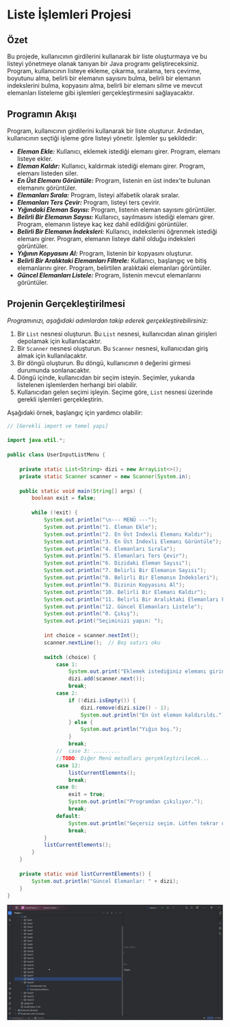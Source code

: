 # Liste İşlemleri Projesi

## Özet

Bu projede, kullanıcının girdilerini kullanarak bir liste oluşturmaya ve bu listeyi yönetmeye olanak tanıyan bir Java programı geliştireceksiniz. Program, kullanıcının listeye ekleme, çıkarma, sıralama, ters çevirme, boyutunu alma, belirli bir elemanın sayısını bulma, belirli bir elemanın indekslerini bulma, kopyasını alma, belirli bir elemanı silme ve mevcut elemanları listeleme gibi işlemleri gerçekleştirmesini sağlayacaktır.

## Programın Akışı

Program, kullanıcının girdilerini kullanarak bir liste oluşturur. Ardından, kullanıcının seçtiği işleme göre listeyi yönetir. İşlemler şu şekildedir:

- **_Eleman Ekle:_** Kullanıcı, eklemek istediği elemanı girer. Program, elemanı listeye ekler.
- **_Eleman Kaldır:_** Kullanıcı, kaldırmak istediği elemanı girer. Program, elemanı listeden siler.
- **_En Üst Elemanı Görüntüle:_** Program, listenin en üst index'te bulunan elemanını görüntüler.
- **_Elemanları Sırala:_** Program, listeyi alfabetik olarak sıralar.
- **_Elemanları Ters Çevir:_** Program, listeyi ters çevirir.
- **_Yığındaki Eleman Sayısı:_** Program, listenin eleman sayısını görüntüler.
- **_Belirli Bir Elemanın Sayısı:_** Kullanıcı, sayılmasını istediği elemanı girer. Program, elemanın listeye kaç kez dahil edildiğini görüntüler.
- **_Belirli Bir Elemanın İndeksleri:_** Kullanıcı, indekslerini öğrenmek istediği elemanı girer. Program, elemanın listeye dahil olduğu indeksleri görüntüler.
- **_Yığının Kopyasını Al:_** Program, listenin bir kopyasını oluşturur.
- **_Belirli Bir Aralıktaki Elemanları Filtrele:_** Kullanıcı, başlangıç ve bitiş elemanlarını girer. Program, belirtilen aralıktaki elemanları görüntüler.
- **_Güncel Elemanları Listele:_** Program, listenin mevcut elemanlarını görüntüler.

## Projenin Gerçekleştirilmesi

*Programınızı, aşağıdaki adımlardan takip ederek gerçekleştirebilirsiniz:*

1. Bir `List` nesnesi oluşturun. Bu `List` nesnesi, kullanıcıdan alınan girişleri depolamak için kullanılacaktır.
2. Bir `Scanner` nesnesi oluşturun. Bu `Scanner` nesnesi, kullanıcıdan giriş almak için kullanılacaktır.
3. Bir döngü oluşturun. Bu döngü, kullanıcının `0` değerini girmesi durumunda sonlanacaktır.
4. Döngü içinde, kullanıcıdan bir seçim isteyin. Seçimler, yukarıda listelenen işlemlerden herhangi biri olabilir.
5. Kullanıcıdan gelen seçimi işleyin. Seçime göre, `List` nesnesi üzerinde gerekli işlemleri gerçekleştirin.

Aşağıdaki örnek, başlangıç için yardımcı olabilir:

```java
// [Gerekli import ve temel yapı]

import java.util.*;

public class UserInputListMenu {

    private static List<String> dizi = new ArrayList<>();
    private static Scanner scanner = new Scanner(System.in);

    public static void main(String[] args) {
        boolean exit = false;

        while (!exit) {
            System.out.println("\n--- MENÜ ---");
            System.out.println("1. Eleman Ekle");
            System.out.println("2. En Üst Indexli Elemanı Kaldır");
            System.out.println("3. En Üst Indexli Elemanı Görüntüle");
            System.out.println("4. Elemanları Sırala");
            System.out.println("5. Elemanları Ters Çevir");
            System.out.println("6. Dizidaki Eleman Sayısı");
            System.out.println("7. Belirli Bir Elemanın Sayısı");
            System.out.println("8. Belirli Bir Elemanın İndeksleri");
            System.out.println("9. Dizinin Kopyasını Al");
            System.out.println("10. Belirli Bir Elemanı Kaldır");
            System.out.println("11. Belirli Bir Aralıktaki Elemanları Filtrele");
            System.out.println("12. Güncel Elemanları Listele");
            System.out.println("0. Çıkış");
            System.out.print("Seçiminizi yapın: ");

            int choice = scanner.nextInt();
            scanner.nextLine();  // Boş satırı oku

            switch (choice) {
                case 1:
                    System.out.print("Eklemek istediğiniz elemanı girin: ");
                    dizi.add(scanner.next());
                    break;
                case 2:
                    if (!dizi.isEmpty()) {
                        dizi.remove(dizi.size() - 1);
                        System.out.println("En üst eleman kaldırıldı.");
                    } else {
                        System.out.println("Yığın boş.");
                    }
                    break;
                //  case 3: .........  
                //TODO: Diğer Menü metodları gerçekleştirilecek...
                case 12:
                    listCurrentElements();
                    break;
                case 0:
                    exit = true;
                    System.out.println("Programdan çıkılıyor.");
                    break;
                default:
                    System.out.println("Geçersiz seçim. Lütfen tekrar deneyin.");
                    break;
            }
            listCurrentElements();
        }
    }

    private static void listCurrentElements() {
        System.out.println("Güncel Elemanlar: " + dizi);
    }
}
```

![ListeIslemleri.gif](ListingOperations.gif)